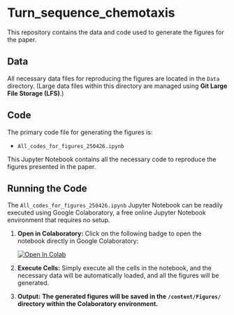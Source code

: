 # Turn_sequence_chemotaxis

This repository contains the data and code used to generate the figures for the paper.

## Data

All necessary data files for reproducing the figures are located in the `Data` directory.
(Large data files within this directory are managed using **Git Large File Storage (LFS)**.)

## Code

The primary code file for generating the figures is:

-   `All_codes_for_figures_250426.ipynb`

This Jupyter Notebook contains all the necessary code to reproduce the figures presented in the paper.


## Running the Code

The `All_codes_for_figures_250426.ipynb` Jupyter Notebook can be readily executed using Google Colaboratory, a free online Jupyter Notebook environment that requires no setup.

1.  **Open in Colaboratory:** Click on the following badge to open the notebook directly in Google Colaboratory:

    [![Open In Colab](https://colab.research.google.com/assets/colab-badge.svg)](https://colab.research.google.com/github/KarinSuwazono/Turn_sequence_chemotaxis/blob/main/All_codes_for_figures_250426.ipynb)

3.  **Execute Cells:** Simply execute all the cells in the notebook, and the necessary data will be automatically loaded, and all the figures will be generated.

4.  **Output:**
    **The generated figures will be saved in the `/content/Figures/` directory within the Colaboratory environment.**
